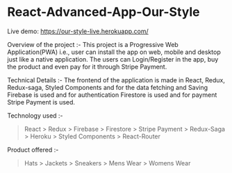 # React-Advanced-App-Our-Style

Live demo: https://our-style-live.herokuapp.com/

Overview of the project :- This project is a Progressive Web Application(PWA) i.e., user can install the app on web, mobile and desktop just like a native application. The users can Login/Register in the app, buy the product and even pay for it through Stripe Payment.

Technical Details :- The frontend of the application is made in React, Redux, Redux-saga, Styled Components and for the data fetching and Saving Firebase is used and for authentication Firestore is used and for payment Stripe Payment is used.

Technology used :- 
> React > Redux > Firebase > Firestore > Stripe Payment > Redux-Saga > Heroku > Styled Components > React-Router 

Product offered :-
> Hats > Jackets > Sneakers > Mens Wear > Womens Wear



